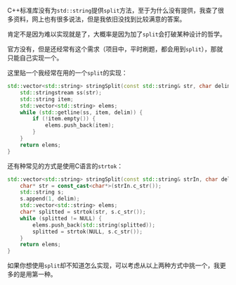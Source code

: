C++标准库没有为`std::string`提供`split`方法，至于为什么没有提供，我查了很多资料，网上也有很多说法，但是我依旧没找到比较满意的答案。

肯定不是因为难以实现就是了，大概率是因为加了`split`会打破某种设计的哲学。

官方没有，但是还经常有这个需求（项目中，平时刷题，都会用到`split`），那就只能自己实现一个。

这里贴一个我经常在用的一个`split`的实现：

```C++
std::vector<std::string> stringSplit(const std::string& str, char delim) {
    std::stringstream ss(str);
    std::string item;
    std::vector<std::string> elems;
    while (std::getline(ss, item, delim)) {
        if (!item.empty()) {
            elems.push_back(item);
        }
    }
    return elems;
}
```

还有种常见的方式是使用C语言的`strtok`：

```C++
std::vector<std::string> stringSplit(const std::string& strIn, char delim) {
    char* str = const_cast<char*>(strIn.c_str());
    std::string s;
    s.append(1, delim);
    std::vector<std::string> elems;
    char* splitted = strtok(str, s.c_str());
    while (splitted != NULL) {
        elems.push_back(std::string(splitted));
        splitted = strtok(NULL, s.c_str());
    }
    return elems;
}
```

如果你想使用`split`却不知道怎么实现，可以考虑从以上两种方式中挑一个，我更多的是用第一种。